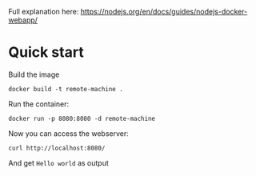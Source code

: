 Full explanation here:
https://nodejs.org/en/docs/guides/nodejs-docker-webapp/


# Quick start
Build the image
```
docker build -t remote-machine .
```

Run the container:
```
docker run -p 8080:8080 -d remote-machine
```

Now you can access the webserver:
```
curl http://localhost:8080/
```

And get `Hello world` as output